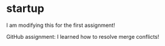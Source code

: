 # startup

I am modifying this for the first assignment!

GitHub assignment: I learned how to resolve merge conflicts!
